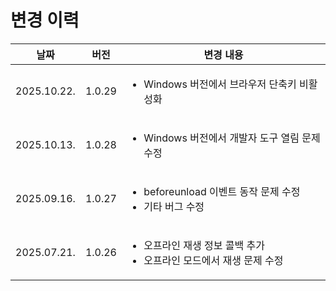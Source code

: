 # 변경 이력

|    날짜     | 버전   | 변경 내용                                                                               |
| :---------: | ------ | --------------------------------------------------------------------------------------- |
| 2025.10.22. | 1.0.29 | <ul><li>Windows 버전에서 브라우저 단축키 비활성화</li></ul>                             |
| 2025.10.13. | 1.0.28 | <ul><li>Windows 버전에서 개발자 도구 열림 문제 수정</li></ul>                           |
| 2025.09.16. | 1.0.27 | <ul><li>beforeunload 이벤트 동작 문제 수정</li><li>기타 버그 수정</li></ul>             |
| 2025.07.21. | 1.0.26 | <ul><li>오프라인 재생 정보 콜백 추가</li><li>오프라인 모드에서 재생 문제 수정</li></ul> |
